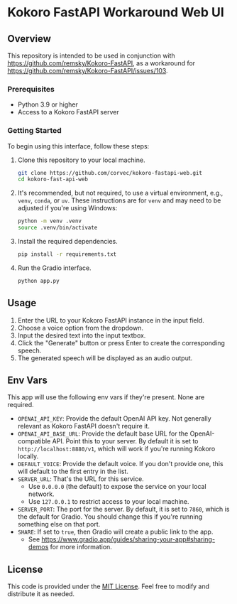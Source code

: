 # Kokoro FastAPI Workaround Web UI

## Overview

This repository is intended to be used in conjunction with https://github.com/remsky/Kokoro-FastAPI,
as a workaround for https://github.com/remsky/Kokoro-FastAPI/issues/103.

### Prerequisites

- Python 3.9 or higher
- Access to a Kokoro FastAPI server

### Getting Started

To begin using this interface, follow these steps:

1. Clone this repository to your local machine.
    ```bash
    git clone https://github.com/corvec/kokoro-fastapi-web.git
    cd kokoro-fast-api-web
    ```

2. It's recommended, but not required, to use a virtual environment, e.g., `venv`, `conda`, or `uv`.
   These instructions are for `venv` and may need to be adjusted if you're using Windows:
    ```bash
    python -m venv .venv
    source .venv/bin/activate
    ```

3. Install the required dependencies.
    ```bash
    pip install -r requirements.txt
    ```


4. Run the Gradio interface.
    ```bash
    python app.py
    ```

## Usage

1. Enter the URL to your Kokoro FastAPI instance in the input field.
2. Choose a voice option from the dropdown.
3. Input the desired text into the input textbox.
4. Click the "Generate" button or press Enter to create the corresponding speech.
5. The generated speech will be displayed as an audio output.

## Env Vars

This app will use the following env vars if they're present. None are required.

- `OPENAI_API_KEY`: Provide the default OpenAI API key. Not generally relevant as Kokoro FastAPI doesn't require it.
- `OPENAI_API_BASE_URL`: Provide the default base URL for the OpenAI-compatible API. Point this to your server. By default it is set to `http://localhost:8880/v1`, which will work if you're running Kokoro locally.
- `DEFAULT_VOICE`: Provide the default voice. If you don't provide one, this will default to the first entry in the list.
- `SERVER_URL`: That's the URL for this service. 
  - Use `0.0.0.0` (the default) to expose the service on your local network.
  - Use `127.0.0.1` to restrict access to your local machine.
- `SERVER_PORT`: The port for the server. By default, it is set to `7860`, which is the default for Gradio.
  You should change this if you're running something else on that port.
- `SHARE`: If set to `true`, then Gradio will create a public link to the app.
  - See https://www.gradio.app/guides/sharing-your-app#sharing-demos for more information.

## License

This code is provided under the [MIT License](https://opensource.org/licenses/MIT). Feel free to modify and distribute it as needed.
